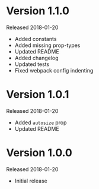 # Version 1.1.0
Released 2018-01-20

- Added constants
- Added missing prop-types
- Updated README
- Added changelog
- Updated tests
- Fixed webpack config indenting

# Version 1.0.1
Released 2018-01-20

- Added `autosize` prop
- Updated README

# Version 1.0.0
Released 2018-01-20

- Initial release
